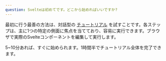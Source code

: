 ```yaml
---
question: Svelteは初めてです。どこから始めればいいですか?
---
```


最初に行う最善の方法は、対話型の [チュートリアル](tutorial) を試すことです。各ステップは、主に1つの特定の側面に焦点を当てており、容易に実行できます。ブラウザで実際のSvelteコンポーネントを編集して実行します。

5~10分あれば、すぐに始められます。1時間半でチュートリアル全体を完了できます。
